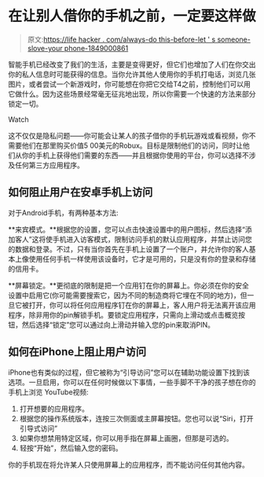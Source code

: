 # 在让别人借你的手机之前，一定要这样做

> 原文:[https://life hacker . com/always-do this-before-let ' s someone-slove-your phone-1849000861](https://lifehacker.com/always-do-this-before-letting-someone-borrow-your-phone-1849000861)

智能手机已经改变了我们的生活，主要是变得更好，但它们也增加了人们在你交出你的私人信息时可能获得的信息。当你允许其他人使用你的手机打电话，浏览几张图片，或者尝试一个新游戏时，你可能想在你把它交给T4之前，控制他们可以用它做什么。因为这些场景经常毫无征兆地出现，所以你需要一个快速的方法来部分锁定一切。

Watch

这不仅仅是隐私问题——你可能会让某人的孩子借你的手机玩游戏或看视频，你不需要他们在那里购买价值5 00美元的Robux。目标是限制他们的访问，同时让他们从你的手机上获得他们需要的东西——并且根据你使用的平台，你可以选择不涉及任何第三方应用程序。

## 如何阻止用户在安卓手机上访问

对于Android手机，有两种基本方法:

**来宾模式。**根据您的设置，您可以点击快速设置中的用户图标，然后选择“添加客人”这将使手机进入访客模式，限制访问手机的默认应用程序，并禁止访问您的数据和登录。不过，只有当你首先在手机上设置了一个账户，并允许你的客人基本上像使用任何手机一样使用该设备时，它才是可用的，只是没有你的登录和存储的信用卡。

**屏幕锁定。**更彻底的限制是把一个应用钉在你的屏幕上。你必须在你的安全设置中启用它(你可能需要搜索它，因为不同的制造商将它埋在不同的地方)，但一旦它被打开，你可以将任何应用程序钉在你的屏幕上，客人用户将无法离开该应用程序，除非用你的pin解锁手机。要锁定应用程序，只需向上滑动或点击概览按钮，然后选择“锁定”您可以通过向上滑动并输入您的pin来取消PIN。

## **如何在iPhone上阻止用户访问**

iPhone也有类似的过程，但它被称为“引导访问”您可以在辅助功能设置下找到该选项。一旦启用，你可以在任何时候做以下事情，一些手脚不干净的孩子想在你的手机上浏览 YouTube视频:

1.  打开想要的应用程序。
2.  根据您的操作系统版本，连按三次侧面或主屏幕按钮。您也可以说“Siri，打开引导式访问”
3.  如果你想禁用特定区域，你可以用手指在屏幕上画圈，但那是可选的。
4.  轻按“开始”，然后输入您的密码。

你的手机现在将允许某人只使用屏幕上的应用程序，而不能访问任何其他内容。